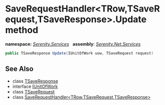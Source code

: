 # SaveRequestHandler&lt;TRow,TSaveRequest,TSaveResponse&gt;.Update method
**namespace:** *[Serenity.Services](../../README.md#serenity.services-namespace)*   **assembly**: *[Serenity.Net.Services](../../README.md)*

```csharp
public TSaveResponse Update(IUnitOfWork uow, TSaveRequest request)
```

## See Also

* class [TSaveResponse](../Serenity.Net.Services/../SaveRequestHandler-3.TSaveResponse.md)
* interface [IUnitOfWork](../Serenity.Net.Data/../../Serenity.Data/IUnitOfWork.md)
* class [TSaveRequest](../Serenity.Net.Services/../SaveRequestHandler-3.TSaveRequest.md)
* class [SaveRequestHandler&lt;TRow,TSaveRequest,TSaveResponse&gt;](../SaveRequestHandler-3.md)